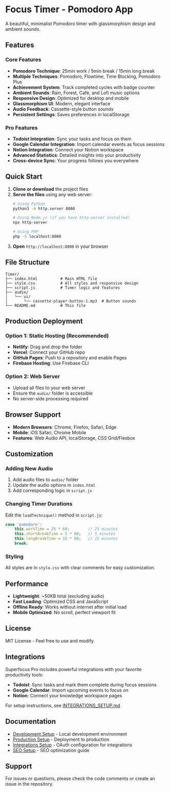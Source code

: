 # Focus Timer - Pomodoro App

A beautiful, minimalist Pomodoro timer with glassmorphism design and ambient sounds.

## Features

### Core Features
- **Pomodoro Technique**: 25min work / 5min break / 15min long break
- **Multiple Techniques**: Pomodoro, Flowtime, Time Blocking, Pomodoro Plus
- **Achievement System**: Track completed cycles with badge counter
- **Ambient Sounds**: Rain, Forest, Café, and Lofi music options
- **Responsive Design**: Optimized for desktop and mobile
- **Glassmorphism UI**: Modern, elegant interface
- **Audio Feedback**: Cassette-style button sounds
- **Persistent Settings**: Saves preferences in localStorage

### Pro Features
- **Todoist Integration**: Sync your tasks and focus on them
- **Google Calendar Integration**: Import calendar events as focus sessions
- **Notion Integration**: Connect your Notion workspace
- **Advanced Statistics**: Detailed insights into your productivity
- **Cross-device Sync**: Your progress follows you everywhere

## Quick Start

1. **Clone or download** the project files
2. **Serve the files** using any web server:
   ```bash
   # Using Python
   python3 -m http.server 8000
   
   # Using Node.js (if you have http-server installed)
   npx http-server
   
   # Using PHP
   php -S localhost:8000
   ```
3. **Open** `http://localhost:8000` in your browser

## File Structure

```
Timer/
├── index.html          # Main HTML file
├── style.css           # All styles and responsive design
├── script.js           # Timer logic and features
├── audio/
│   └── ui/
│       └── cassette-player-button-1.mp3  # Button sounds
└── README.md           # This file
```

## Production Deployment

### Option 1: Static Hosting (Recommended)
- **Netlify**: Drag and drop the folder
- **Vercel**: Connect your GitHub repo
- **GitHub Pages**: Push to a repository and enable Pages
- **Firebase Hosting**: Use Firebase CLI

### Option 2: Web Server
- Upload all files to your web server
- Ensure the `audio/` folder is accessible
- No server-side processing required

## Browser Support

- **Modern Browsers**: Chrome, Firefox, Safari, Edge
- **Mobile**: iOS Safari, Chrome Mobile
- **Features**: Web Audio API, localStorage, CSS Grid/Flexbox

## Customization

### Adding New Audio
1. Add audio files to `audio/` folder
2. Update the audio options in `index.html`
3. Add corresponding logic in `script.js`

### Changing Timer Durations
Edit the `loadTechnique()` method in `script.js`:
```javascript
case 'pomodoro':
    this.workTime = 25 * 60;        // 25 minutes
    this.shortBreakTime = 5 * 60;   // 5 minutes
    this.longBreakTime = 15 * 60;   // 15 minutes
    break;
```

### Styling
All styles are in `style.css` with clear comments for easy customization.

## Performance

- **Lightweight**: ~50KB total (excluding audio)
- **Fast Loading**: Optimized CSS and JavaScript
- **Offline Ready**: Works without internet after initial load
- **Mobile Optimized**: No scroll, perfect viewport fit

## License

MIT License - Feel free to use and modify.

## Integrations

Superfocus Pro includes powerful integrations with your favorite productivity tools:

- **Todoist**: Sync tasks and mark them complete during focus sessions
- **Google Calendar**: Import upcoming events to focus on
- **Notion**: Connect your knowledge workspace pages

For setup instructions, see [INTEGRATIONS_SETUP.md](./INTEGRATIONS_SETUP.md)

## Documentation

- [Development Setup](./DEVELOPMENT_SETUP.md) - Local development environment
- [Production Setup](./PRODUCTION_SETUP.md) - Deployment to production
- [Integrations Setup](./INTEGRATIONS_SETUP.md) - OAuth configuration for integrations
- [SEO Setup](./SEO_SETUP.md) - SEO optimization guide

## Support

For issues or questions, please check the code comments or create an issue in the repository.
